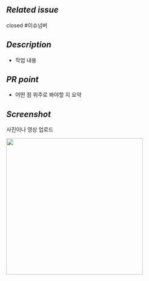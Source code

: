 ## *Related issue*
closed #이슈넘버

## *Description*
- 작업 내용

## *PR point*
- 어떤 점 위주로 봐야할 지 요약

## *Screenshot*
사진이나 영상 업로드

<img src="" width="360"/>
